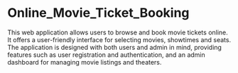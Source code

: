 # Online_Movie_Ticket_Booking
This web application allows users to browse and book movie tickets online. It offers a user-friendly interface for selecting movies, showtimes and seats. The application is designed with both users and admin in mind, providing features such as user registration and authentication, and an admin dashboard for managing movie listings and theaters.
